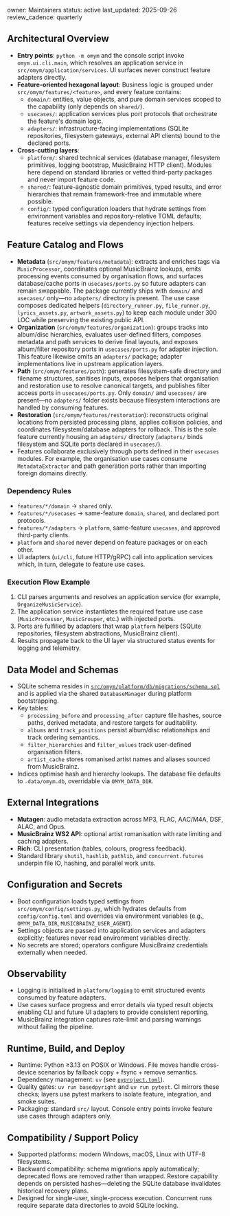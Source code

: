 owner: Maintainers
status: active
last_updated: 2025-09-26
review_cadence: quarterly

## Architectural Overview
- **Entry points**: `python -m omym` and the console script invoke `omym.ui.cli.main`, which resolves an application service in `src/omym/application/services`. UI surfaces never construct feature adapters directly.
- **Feature-oriented hexagonal layout**: Business logic is grouped under `src/omym/features/<feature>`, and every feature contains:
  - `domain/`: entities, value objects, and pure domain services scoped to the capability (only depends on `shared/`).
  - `usecases/`: application services plus port protocols that orchestrate the feature's domain logic.
  - `adapters/`: infrastructure-facing implementations (SQLite repositories, filesystem gateways, external API clients) bound to the declared ports.
- **Cross-cutting layers**:
  - `platform/`: shared technical services (database manager, filesystem primitives, logging bootstrap, MusicBrainz HTTP client). Modules here depend on standard libraries or vetted third-party packages and never import feature code.
  - `shared/`: feature-agnostic domain primitives, typed results, and error hierarchies that remain framework-free and immutable where possible.
  - `config/`: typed configuration loaders that hydrate settings from environment variables and repository-relative TOML defaults; features receive settings via dependency injection helpers.

## Feature Catalog and Flows
- **Metadata** (`src/omym/features/metadata`): extracts and enriches tags via `MusicProcessor`, coordinates optional MusicBrainz lookups, emits processing events consumed by organisation flows, and surfaces database/cache ports in `usecases/ports.py` so future adapters can remain swappable. The package currently ships with `domain/` and `usecases/` only—no `adapters/` directory is present. The use case composes dedicated helpers (`directory_runner.py`, `file_runner.py`, `lyrics_assets.py`, `artwork_assets.py`) to keep each module under 300 LOC while preserving the existing public API.
- **Organization** (`src/omym/features/organization`): groups tracks into album/disc hierarchies, evaluates user-defined filters, composes metadata and path services to derive final layouts, and exposes album/filter repository ports in `usecases/ports.py` for adapter injection. This feature likewise omits an `adapters/` package; adapter implementations live in upstream application layers.
- **Path** (`src/omym/features/path`): generates filesystem-safe directory and filename structures, sanitises inputs, exposes helpers that organisation and restoration use to resolve canonical targets, and publishes filter access ports in `usecases/ports.py`. Only `domain/` and `usecases/` are present—no `adapters/` folder exists because filesystem interactions are handled by consuming features.
- **Restoration** (`src/omym/features/restoration`): reconstructs original locations from persisted processing plans, applies collision policies, and coordinates filesystem/database adapters for rollback. This is the sole feature currently housing an `adapters/` directory (`adapters/` binds filesystem and SQLite ports declared in `usecases/`).
- Features collaborate exclusively through ports defined in their `usecases` modules. For example, the organisation use cases consume `MetadataExtractor` and path generation ports rather than importing foreign domains directly.

### Dependency Rules
- `features/*/domain` → `shared` only.
- `features/*/usecases` → same-feature `domain`, `shared`, and declared port protocols.
- `features/*/adapters` → `platform`, same-feature `usecases`, and approved third-party clients.
- `platform` and `shared` never depend on feature packages or on each other.
- UI adapters (`ui/cli`, future HTTP/gRPC) call into application services which, in turn, delegate to feature use cases.

### Execution Flow Example
1. CLI parses arguments and resolves an application service (for example, `OrganizeMusicService`).
2. The application service instantiates the required feature use case (`MusicProcessor`, `MusicGrouper`, etc.) with injected ports.
3. Ports are fulfilled by adapters that wrap `platform` helpers (SQLite repositories, filesystem abstractions, MusicBrainz client).
4. Results propagate back to the UI layer via structured status events for logging and telemetry.

## Data Model and Schemas
- SQLite schema resides in [`src/omym/platform/db/migrations/schema.sql`](../src/omym/platform/db/migrations/schema.sql) and is applied via the shared `DatabaseManager` during platform bootstrapping.
- Key tables:
  - `processing_before` and `processing_after` capture file hashes, source paths, derived metadata, and restore targets for auditability.
  - `albums` and `track_positions` persist album/disc relationships and track ordering semantics.
  - `filter_hierarchies` and `filter_values` track user-defined organisation filters.
  - `artist_cache` stores romanised artist names and aliases sourced from MusicBrainz.
- Indices optimise hash and hierarchy lookups. The database file defaults to `.data/omym.db`, overridable via `OMYM_DATA_DIR`.

## External Integrations
- **Mutagen**: audio metadata extraction across MP3, FLAC, AAC/M4A, DSF, ALAC, and Opus.
- **MusicBrainz WS2 API**: optional artist romanisation with rate limiting and caching adapters.
- **Rich**: CLI presentation (tables, colours, progress feedback).
- Standard library `shutil`, `hashlib`, `pathlib`, and `concurrent.futures` underpin file IO, hashing, and parallel work units.

## Configuration and Secrets
- Boot configuration loads typed settings from `src/omym/config/settings.py`, which hydrates defaults from `config/config.toml` and overrides via environment variables (e.g., `OMYM_DATA_DIR`, `MUSICBRAINZ_USER_AGENT`).
- Settings objects are passed into application services and adapters explicitly; features never read environment variables directly.
- No secrets are stored; operators configure MusicBrainz credentials externally when needed.

## Observability
- Logging is initialised in `platform/logging` to emit structured events consumed by feature adapters.
- Use cases surface progress and error details via typed result objects enabling CLI and future UI adapters to provide consistent reporting.
- MusicBrainz integration captures rate-limit and parsing warnings without failing the pipeline.

## Runtime, Build, and Deploy
- Runtime: Python ≥3.13 on POSIX or Windows. File moves handle cross-device scenarios by fallback copy + fsync + remove semantics.
- Dependency management: `uv` (see [`pyproject.toml`](../pyproject.toml)).
- Quality gates: `uv run basedpyright` and `uv run pytest`. CI mirrors these checks; layers use pytest markers to isolate feature, integration, and smoke suites.
- Packaging: standard `src/` layout. Console entry points invoke feature use cases through adapters only.

## Compatibility / Support Policy
- Supported platforms: modern Windows, macOS, Linux with UTF-8 filesystems.
- Backward compatibility: schema migrations apply automatically; deprecated flows are removed rather than wrapped. Restore capability depends on persisted hashes—deleting the SQLite database invalidates historical recovery plans.
- Designed for single-user, single-process execution. Concurrent runs require separate data directories to avoid SQLite locking.

